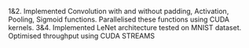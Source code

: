 1&2. Implemented Convolution with and without padding, Activation, Pooling, Sigmoid functions. Parallelised these functions using CUDA kernels.
3&4. Implemented LeNet architecture tested on MNIST dataset. Optimised throughput using CUDA STREAMS
